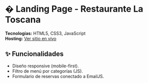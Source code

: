 # � Landing Page - Restaurante La Toscana  
**Tecnologías:** HTML5, CSS3, JavaScript  
**Hosting:** [Ver sitio en vivo](https://www.restaurantelatoscana.com)  

## ✨ Funcionalidades  
- Diseño responsive (mobile-first).  
- Filtro de menú por categorías (JS).  
- Formulario de reservas conectado a EmailJS.  
